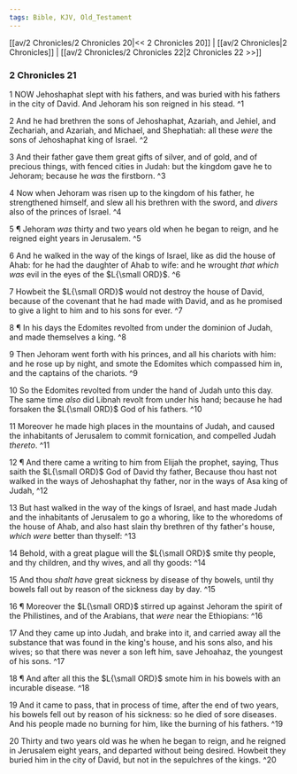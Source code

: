 ```yaml
---
tags: Bible, KJV, Old_Testament
---
```


[[av/2 Chronicles/2 Chronicles 20|<< 2 Chronicles 20]] | [[av/2 Chronicles|2 Chronicles]] | [[av/2 Chronicles/2 Chronicles 22|2 Chronicles 22 >>]]

### 2 Chronicles 21

1 NOW Jehoshaphat slept with his fathers, and was buried with his fathers in the city of David. And Jehoram his son reigned in his stead. ^1

2 And he had brethren the sons of Jehoshaphat, Azariah, and Jehiel, and Zechariah, and Azariah, and Michael, and Shephatiah: all these _were_ the sons of Jehoshaphat king of Israel. ^2

3 And their father gave them great gifts of silver, and of gold, and of precious things, with fenced cities in Judah: but the kingdom gave he to Jehoram; because he _was_ the firstborn. ^3

4 Now when Jehoram was risen up to the kingdom of his father, he strengthened himself, and slew all his brethren with the sword, and _divers_ also of the princes of Israel. ^4

5 ¶ Jehoram _was_ thirty and two years old when he began to reign, and he reigned eight years in Jerusalem. ^5

6 And he walked in the way of the kings of Israel, like as did the house of Ahab: for he had the daughter of Ahab to wife: and he wrought _that_ _which_ _was_ evil in the eyes of the $L{\small ORD}$. ^6

7 Howbeit the $L{\small ORD}$ would not destroy the house of David, because of the covenant that he had made with David, and as he promised to give a light to him and to his sons for ever. ^7

8 ¶ In his days the Edomites revolted from under the dominion of Judah, and made themselves a king. ^8

9 Then Jehoram went forth with his princes, and all his chariots with him: and he rose up by night, and smote the Edomites which compassed him in, and the captains of the chariots. ^9

10 So the Edomites revolted from under the hand of Judah unto this day. The same time _also_ did Libnah revolt from under his hand; because he had forsaken the $L{\small ORD}$ God of his fathers. ^10

11 Moreover he made high places in the mountains of Judah, and caused the inhabitants of Jerusalem to commit fornication, and compelled Judah _thereto_. ^11

12 ¶ And there came a writing to him from Elijah the prophet, saying, Thus saith the $L{\small ORD}$ God of David thy father, Because thou hast not walked in the ways of Jehoshaphat thy father, nor in the ways of Asa king of Judah, ^12

13 But hast walked in the way of the kings of Israel, and hast made Judah and the inhabitants of Jerusalem to go a whoring, like to the whoredoms of the house of Ahab, and also hast slain thy brethren of thy father's house, _which_ _were_ better than thyself: ^13

14 Behold, with a great plague will the $L{\small ORD}$ smite thy people, and thy children, and thy wives, and all thy goods: ^14

15 And thou _shalt_ _have_ great sickness by disease of thy bowels, until thy bowels fall out by reason of the sickness day by day. ^15

16 ¶ Moreover the $L{\small ORD}$ stirred up against Jehoram the spirit of the Philistines, and of the Arabians, that _were_ near the Ethiopians: ^16

17 And they came up into Judah, and brake into it, and carried away all the substance that was found in the king's house, and his sons also, and his wives; so that there was never a son left him, save Jehoahaz, the youngest of his sons. ^17

18 ¶ And after all this the $L{\small ORD}$ smote him in his bowels with an incurable disease. ^18

19 And it came to pass, that in process of time, after the end of two years, his bowels fell out by reason of his sickness: so he died of sore diseases. And his people made no burning for him, like the burning of his fathers. ^19

20 Thirty and two years old was he when he began to reign, and he reigned in Jerusalem eight years, and departed without being desired. Howbeit they buried him in the city of David, but not in the sepulchres of the kings. ^20
